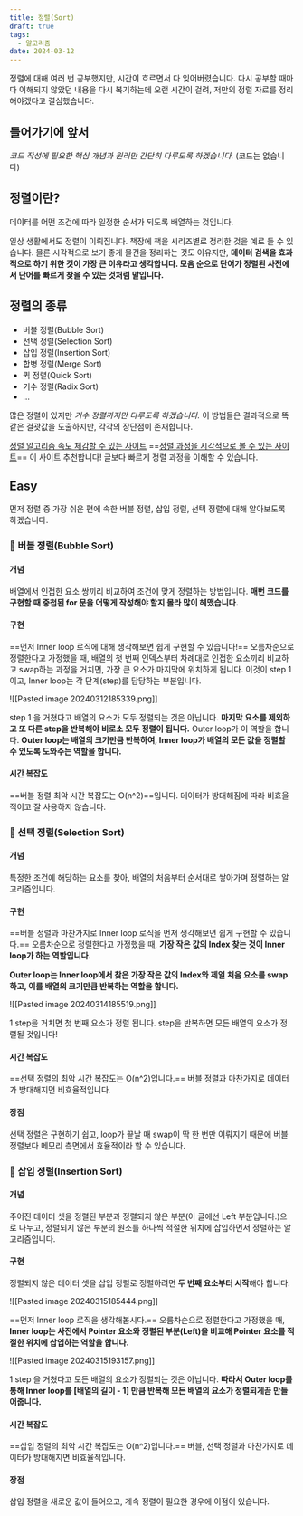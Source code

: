 ```yaml
---
title: 정렬(Sort)
draft: true
tags:
  - 알고리즘
date: 2024-03-12
---
```

정렬에 대해 여러 번 공부했지만, 시간이 흐르면서 다 잊어버렸습니다. 다시 공부할 때마다 이해되지 않았던 내용을 다시 복기하는데 오랜 시간이 걸려, 저만의 정렬 자료를 정리해야겠다고 결심했습니다. 

## 들어가기에 앞서

*코드 작성에 필요한 핵심 개념과 원리만 간단히 다루도록 하겠습니다.* (코드는 없습니다)

## 정렬이란?

데이터를 어떤 조건에 따라 일정한 순서가 되도록 배열하는 것입니다. 

일상 생활에서도 정렬이 이뤄집니다. 책장에 책을 시리즈별로 정리한 것을 예로 들 수 있습니다. 물론 시각적으로 보기 좋게 물건을 정리하는 것도 이유지만, **데이터 검색을 효과적으로 하기 위한 것이 가장 큰 이유라고 생각합니다. 모음 순으로 단어가 정렬된 사전에서 단어를 빠르게 찾을 수 있는 것처럼 말입니다.**

## 정렬의 종류

- 버블 정렬(Bubble Sort)
- 선택 정렬(Selection Sort)
- 삽입 정렬(Insertion Sort)
- 합병 정렬(Merge Sort)
- 퀵 정렬(Quick Sort)
- 기수 정렬(Radix Sort)
- ... 

많은 정렬이 있지만 *기수 정렬까지만 다루도록 하겠습니다.* 이 방법들은 결과적으로 똑같은 결괏값을 도출하지만, 각각의 장단점이 존재합니다.

[정렬 알고리즘 속도 체감할 수 있는 사이트](https://www.toptal.com/developers/sorting-algorithms)
==[정렬 과정을 시각적으로 볼 수 있는 사이트](https://visualgo.net/en/sorting)== 
이 사이트 추천합니다! 글보다 빠르게 정렬 과정을 이해할 수 있습니다.
## Easy

먼저 정렬 중 가장 쉬운 편에 속한 버블 정렬, 삽입 정렬, 선택 정렬에 대해 알아보도록 하겠습니다.

### 🌟 버블 정렬(Bubble Sort)

#### 개념
배열에서 인접한 요소 쌍끼리 비교하여 조건에 맞게 정렬하는 방법입니다. **매번 코드를 구현할 때 중첩된 for 문을 어떻게 작성해야 할지 몰라 많이 헤맸습니다.**

#### 구현
==먼저 Inner loop 로직에 대해 생각해보면 쉽게 구현할 수 있습니다!== 오름차순으로 정렬한다고 가정했을 때, 배열의 첫 번째 인덱스부터 차례대로 인접한 요소끼리 비교하고 swap하는 과정을 거치면, 가장 큰 요소가 마지막에 위치하게 됩니다. 이것이 step 1 이고, Inner loop는 각 단계(step)를 담당하는 부분입니다.

![[Pasted image 20240312185339.png]]

step 1 을 거쳤다고 배열의 요소가 모두 정렬되는 것은 아닙니다. **마지막 요소를 제외하고 또 다른 step을 반복해야 비로소 모두 정렬이 됩니다.** Outer loop가 이 역할을 합니다. **Outer loop는 배열의 크기만큼 반복하여, Inner loop가 배열의 모든 값을 정렬할 수 있도록 도와주는 역할을 합니다.**

#### 시간 복잡도
==버블 정렬 최악 시간 복잡도는 O(n^2)==입니다. 데이터가 방대해짐에 따라 비효율적이고 잘 사용하지 않습니다. 

### 🌟 선택 정렬(Selection Sort)

#### 개념
특정한 조건에 해당하는 요소를 찾아, 배열의 처음부터 순서대로 쌓아가며 정렬하는 알고리즘입니다.

#### 구현
==버블 정렬과 마찬가지로 Inner loop 로직을 먼저 생각해보면 쉽게 구현할 수 있습니다.== 오름차순으로 정렬한다고 가정했을 때, **가장 작은 값의 Index 찾는 것이 Inner loop가 하는 역할입니다.** 

**Outer loop는 Inner loop에서 찾은 가장 작은 값의 Index와 제일 처음 요소를 swap하고, 이를 배열의 크기만큼 반복하는 역할을 합니다.**

![[Pasted image 20240314185519.png]]


1 step을 거치면 첫 번째 요소가 정렬 됩니다. step을 반복하면 모든 배열의 요소가 정렬될 것입니다!

#### 시간 복잡도
==선택 정렬의 최악 시간 복잡도는 O(n^2)입니다.== 버블 정렬과 마찬가지로 데이터가 방대해지면 비효율적입니다. 

#### 장점
선택 정렬은 구현하기 쉽고, loop가 끝날 때 swap이 딱 한 번만 이뤄지기 때문에 버블 정렬보다 메모리 측면에서 효율적이라 할 수 있습니다.

### 🌟 삽입 정렬(Insertion Sort)

#### 개념
주어진 데이터 셋을 정렬된 부분과 정렬되지 않은 부분(이 글에선 Left 부분입니다.)으로 나누고, 정렬되지 않은 부분의 원소를 하나씩 적절한 위치에 삽입하면서 정렬하는 알고리즘입니다.
#### 구현
정렬되지 않은 데이터 셋을 삽입 정렬로 정렬하려면 **두 번째 요소부터 시작**해야 합니다. 

![[Pasted image 20240315185444.png]]

==먼저 Inner loop 로직을 생각해봅시다.== 오름차순으로 정렬한다고 가정했을 때, **Inner loop는 사진에서 Pointer 요소와 정렬된 부분(Left)을 비교해 Pointer 요소를 적절한 위치에 삽입하는 역할을 합니다.**

![[Pasted image 20240315193157.png]]

1 step 을 거쳤다고 모든 배열의 요소가 정렬되는 것은 아닙니다. **따라서 Outer loop를 통해 Inner loop를 \[배열의 길이 - 1\] 만큼 반복해 모든 배열의 요소가 정렬되게끔 만들어줍니다.**

#### 시간 복잡도
==삽입 정렬의 최악 시간 복잡도는 O(n^2)입니다.==  버블, 선택 정렬과 마찬가지로 데이터가 방대해지면 비효율적입니다.

#### 장점
삽입 정렬을 새로운 값이 들어오고, 계속 정렬이 필요한 경우에 이점이 있습니다.